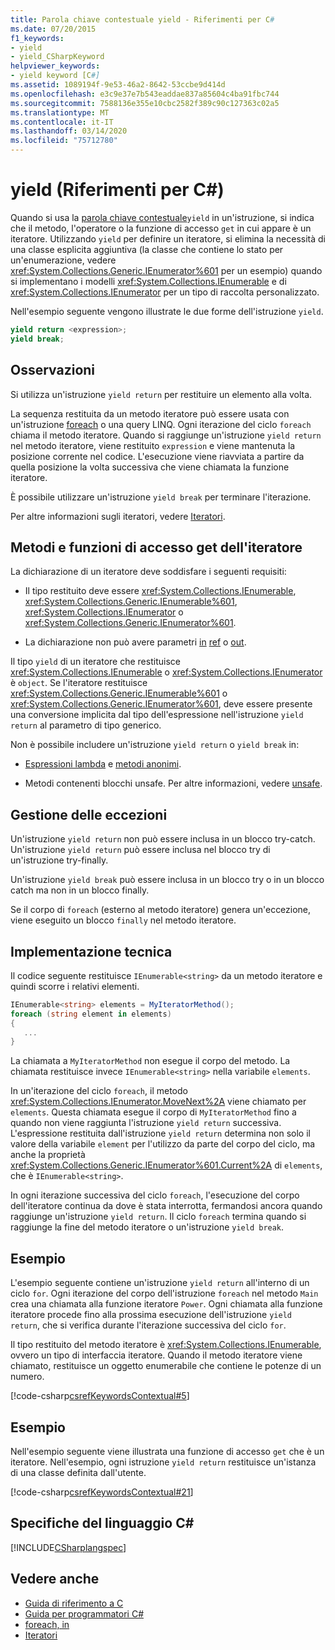 ```yaml
---
title: Parola chiave contestuale yield - Riferimenti per C#
ms.date: 07/20/2015
f1_keywords:
- yield
- yield_CSharpKeyword
helpviewer_keywords:
- yield keyword [C#]
ms.assetid: 1089194f-9e53-46a2-8642-53ccbe9d414d
ms.openlocfilehash: e3c9e37e7b543eaddae837a85604c4ba91fbc744
ms.sourcegitcommit: 7588136e355e10cbc2582f389c90c127363c02a5
ms.translationtype: MT
ms.contentlocale: it-IT
ms.lasthandoff: 03/14/2020
ms.locfileid: "75712780"
---
```

# <a name="yield-c-reference"></a>yield (Riferimenti per C#)

Quando si usa la  [parola chiave contestuale](index.md#contextual-keywords)`yield` in un'istruzione, si indica che il metodo, l'operatore o la funzione di accesso `get` in cui appare è un iteratore. Utilizzando `yield` per definire un iteratore, si elimina la necessità di una classe esplicita aggiuntiva (la classe che contiene lo stato per un'enumerazione, vedere <xref:System.Collections.Generic.IEnumerator%601> per un esempio) quando si implementano i modelli <xref:System.Collections.IEnumerable> e di <xref:System.Collections.IEnumerator> per un tipo di raccolta personalizzato.

Nell'esempio seguente vengono illustrate le due forme dell'istruzione `yield`.

```csharp
yield return <expression>;
yield break;
```

## <a name="remarks"></a>Osservazioni

Si utilizza un'istruzione `yield return` per restituire un elemento alla volta.

La sequenza restituita da un metodo iteratore può essere usata con un'istruzione [foreach](foreach-in.md) o una query LINQ. Ogni iterazione del ciclo `foreach` chiama il metodo iteratore. Quando si raggiunge un'istruzione `yield return` nel metodo iteratore, viene restituito `expression` e viene mantenuta la posizione corrente nel codice. L'esecuzione viene riavviata a partire da quella posizione la volta successiva che viene chiamata la funzione iteratore.

È possibile utilizzare un'istruzione `yield break` per terminare l'iterazione.

Per altre informazioni sugli iteratori, vedere [Iteratori](../../iterators.md).

## <a name="iterator-methods-and-get-accessors"></a>Metodi e funzioni di accesso get dell'iteratore

La dichiarazione di un iteratore deve soddisfare i seguenti requisiti:

- Il tipo restituito deve essere <xref:System.Collections.IEnumerable>, <xref:System.Collections.Generic.IEnumerable%601>, <xref:System.Collections.IEnumerator> o <xref:System.Collections.Generic.IEnumerator%601>.

- La dichiarazione non può avere parametri [in](in-parameter-modifier.md) [ref](ref.md) o [out](out-parameter-modifier.md).

Il tipo `yield` di un iteratore che restituisce <xref:System.Collections.IEnumerable> o <xref:System.Collections.IEnumerator> è `object`.  Se l'iteratore restituisce <xref:System.Collections.Generic.IEnumerable%601> o <xref:System.Collections.Generic.IEnumerator%601>, deve essere presente una conversione implicita dal tipo dell'espressione nell'istruzione `yield return` al parametro di tipo generico.

Non è possibile includere un'istruzione `yield return` o `yield break` in:

- [Espressioni lambda](../../programming-guide/statements-expressions-operators/lambda-expressions.md) e [metodi anonimi](../operators/delegate-operator.md).

- Metodi contenenti blocchi unsafe. Per altre informazioni, vedere [unsafe](unsafe.md).

## <a name="exception-handling"></a>Gestione delle eccezioni

Un'istruzione `yield return` non può essere inclusa in un blocco try-catch. Un'istruzione `yield return` può essere inclusa nel blocco try di un'istruzione try-finally.

Un'istruzione `yield break` può essere inclusa in un blocco try o in un blocco catch ma non in un blocco finally.

Se il corpo di `foreach` (esterno al metodo iteratore) genera un'eccezione, viene eseguito un blocco `finally` nel metodo iteratore.

## <a name="technical-implementation"></a>Implementazione tecnica

Il codice seguente restituisce `IEnumerable<string>` da un metodo iteratore e quindi scorre i relativi elementi.

```csharp
IEnumerable<string> elements = MyIteratorMethod();
foreach (string element in elements)
{
   ...
}
```

La chiamata a `MyIteratorMethod` non esegue il corpo del metodo. La chiamata restituisce invece `IEnumerable<string>` nella variabile `elements`.

In un'iterazione del ciclo `foreach`, il metodo <xref:System.Collections.IEnumerator.MoveNext%2A> viene chiamato per `elements`. Questa chiamata esegue il corpo di `MyIteratorMethod` fino a quando non viene raggiunta l'istruzione `yield return` successiva. L'espressione restituita dall'istruzione `yield return` determina non solo il valore della variabile `element` per l'utilizzo da parte del corpo del ciclo, ma anche la proprietà <xref:System.Collections.Generic.IEnumerator%601.Current%2A> di `elements`, che è `IEnumerable<string>`.

In ogni iterazione successiva del ciclo `foreach`, l'esecuzione del corpo dell'iteratore continua da dove è stata interrotta, fermandosi ancora quando raggiunge un'istruzione `yield return`. Il ciclo `foreach` termina quando si raggiunge la fine del metodo iteratore o un'istruzione `yield break`.

## <a name="example"></a>Esempio

L'esempio seguente contiene un'istruzione `yield return` all'interno di un ciclo `for`. Ogni iterazione del corpo dell'istruzione `foreach` nel metodo `Main` crea una chiamata alla funzione iteratore `Power`. Ogni chiamata alla funzione iteratore procede fino alla prossima esecuzione dell'istruzione `yield return`, che si verifica durante l'iterazione successiva del ciclo `for`.

Il tipo restituito del metodo iteratore è <xref:System.Collections.IEnumerable>, ovvero un tipo di interfaccia iteratore. Quando il metodo iteratore viene chiamato, restituisce un oggetto enumerabile che contiene le potenze di un numero.

[!code-csharp[csrefKeywordsContextual#5](~/samples/snippets/csharp/VS_Snippets_VBCSharp/csrefKeywordsContextual/CS/csrefKeywordsContextual.cs#5)]

## <a name="example"></a>Esempio

Nell'esempio seguente viene illustrata una funzione di accesso `get` che è un iteratore. Nell'esempio, ogni istruzione `yield return` restituisce un'istanza di una classe definita dall'utente.

[!code-csharp[csrefKeywordsContextual#21](~/samples/snippets/csharp/VS_Snippets_VBCSharp/csrefKeywordsContextual/CS/csrefKeywordsContextual.cs#21)]

## <a name="c-language-specification"></a>Specifiche del linguaggio C#

[!INCLUDE[CSharplangspec](~/includes/csharplangspec-md.md)]

## <a name="see-also"></a>Vedere anche

- [Guida di riferimento a C](../../language-reference/index.md)
- [Guida per programmatori C#](../../programming-guide/index.md)
- [foreach, in](foreach-in.md)
- [Iteratori](../../iterators.md)
